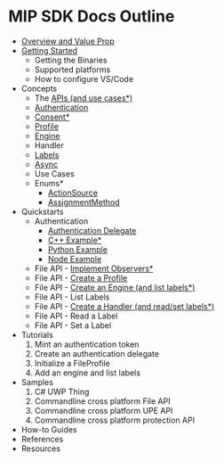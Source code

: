 # MIP SDK Docs Outline

* [Overview and Value Prop](concepts/overview.md)
* [Getting Started](concepts/getting-started.md)
  * Getting the Binaries
  * Supported platforms
  * How to configure VS/Code
* Concepts
  * The [APIs (and use cases*)](concepts/apis.md)
  * [Authentication](concepts/authdelegate.md)
  * [Consent*](concepts/consent.md)
  * [Profile](concepts/profile.md)
  * [Engine](concepts/engine.md)
  * Handler
  * [Labels](concepts/labels.md)
  * [Async](concepts/observers.md)
  * Use Cases
  * Enums*
    * [ActionSource](concepts/actionsource.md)
    * [AssignmentMethod](concepts/assignmentmethod.md)
* Quickstarts
  * Authentication
    * [Authentication Delegate](authentication/authdelegate.md)
    * [C++ Example*](authentication/simple-authentication.md)
    * [Python Example](authentication/python.md)
    * [Node Example](authentication/node.md)
  * File API - [Implement Observers*](tutorial-file/observers.md)
  * File API - [Create a Profile](tutorial-file/profile.md)
  * File API - [Create an Engine (and list labels*)](tutorial-file/engine.md)
  * File API - List Labels
  * File API - [Create a Handler (and read/set labels*)](tutorial-file/file-handler.md)
  * File API - Read a Label
  * File API - Set a Label
* Tutorials
  1. Mint an authentication token
  1. Create an authentication delegate
  1. Initialize a FileProfile
  1. Add an engine and list labels
* Samples
  1. C# UWP Thing
  1. Commandline cross platform File API
  1. Commandline cross platform UPE API
  1. Commandline cross platform protection API
* How-to Guides
* References
* Resources
